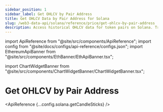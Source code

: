 ```yaml
---
sidebar_position: 1
sidebar_label: Get OHLCV by Pair Address
title: Get OHLCV Data by Pair Address for Solana
slug: /web3-data-api/solana/reference/price/get-ohlcv-by-pair-address
description: Access historical OHLCV data for token pairs on Solana. Track price trends and volume over time.
---
```


import ApiReference from "@site/src/components/ApiReference";
import config from "@site/docs/configs/api-reference/configs.json";
import EthereumApiBanner from "@site/src/components/EthBanner/EthApiBanner.tsx";

import ChartWidgetBanner from "@site/src/components/ChartWidgetBanner/ChartWidgetBanner.tsx";

# Get OHLCV by Pair Address

<div
  style={{
    display: "flex",
    flexDirection: "column",
    alignItems: "stretch", // Ensures both banners have the same width
  }}
>
  <div style={{ width: "100%" }}>
    <ChartWidgetBanner />
  </div>
  <div style={{ width: "100%" }}>
    <EthereumApiBanner
  customTitle="Looking for OHLCV data on EVM?"
  customText="Access OHLCV data by pair address on EVM using our API."
  customButtonText="Explore EVM API"
  customButtonLink="/web3-data-api/evm/reference/get-ohlcv-by-pair-address"
/>

  </div>
</div>

<ApiReference {...config.solana.getCandleSticks} />
